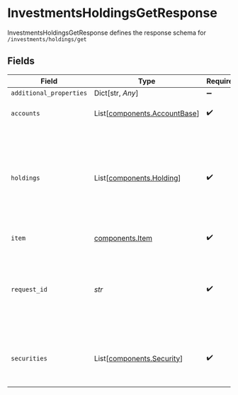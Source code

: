 # InvestmentsHoldingsGetResponse

InvestmentsHoldingsGetResponse defines the response schema for `/investments/holdings/get`


## Fields

| Field                                                                                                                                                      | Type                                                                                                                                                       | Required                                                                                                                                                   | Description                                                                                                                                                |
| ---------------------------------------------------------------------------------------------------------------------------------------------------------- | ---------------------------------------------------------------------------------------------------------------------------------------------------------- | ---------------------------------------------------------------------------------------------------------------------------------------------------------- | ---------------------------------------------------------------------------------------------------------------------------------------------------------- |
| `additional_properties`                                                                                                                                    | Dict[str, *Any*]                                                                                                                                           | :heavy_minus_sign:                                                                                                                                         | N/A                                                                                                                                                        |
| `accounts`                                                                                                                                                 | List[[components.AccountBase](../../models/shared/accountbase.md)]                                                                                         | :heavy_check_mark:                                                                                                                                         | The accounts associated with the Item                                                                                                                      |
| `holdings`                                                                                                                                                 | List[[components.Holding](../../models/shared/holding.md)]                                                                                                 | :heavy_check_mark:                                                                                                                                         | The holdings belonging to investment accounts associated with the Item. Details of the securities in the holdings are provided in the `securities` field.  |
| `item`                                                                                                                                                     | [components.Item](../../models/shared/item.md)                                                                                                             | :heavy_check_mark:                                                                                                                                         | Metadata about the Item.                                                                                                                                   |
| `request_id`                                                                                                                                               | *str*                                                                                                                                                      | :heavy_check_mark:                                                                                                                                         | A unique identifier for the request, which can be used for troubleshooting. This identifier, like all Plaid identifiers, is case sensitive.                |
| `securities`                                                                                                                                               | List[[components.Security](../../models/shared/security.md)]                                                                                               | :heavy_check_mark:                                                                                                                                         | Objects describing the securities held in the accounts associated with the Item.                                                                           |